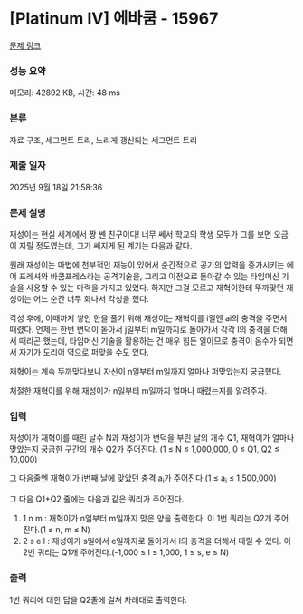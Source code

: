 # [Platinum IV] 에바쿰 - 15967 

[문제 링크](https://www.acmicpc.net/problem/15967) 

### 성능 요약

메모리: 42892 KB, 시간: 48 ms

### 분류

자료 구조, 세그먼트 트리, 느리게 갱신되는 세그먼트 트리

### 제출 일자

2025년 9월 18일 21:58:36

### 문제 설명

<p>재성이는 현실 세계에서 짱 쎈 친구이다! 너무 쎄서 학교의 학생 모두가 그를 보면 오금이 지릴 정도였는데, 그가 쎄지게 된 계기는 다음과 같다.</p>

<p>원래 재성이는 마법에 천부적인 재능이 있어서 순간적으로 공기의 압력을 증가시키는 에어 프레셔와 바쿰프레스라는 공격기술을, 그리고 이전으로 돌아갈 수 있는 타임머신 기술을 사용할 수 있는 마력을 가지고 있었다. 하지만 그걸 모르고 재혁이한테 뚜까맞던 재성이는 어느 순간 너무 화나서 각성을 했다.</p>

<p>각성 후에, 이때까지 쌓인 한을 풀기 위해 재성이는 재혁이를 i일엔 ai의 충격을 주면서 때렸다. 언제는 한번 변덕이 돋아서 j일부터 m일까지로 돌아가서 각각 l의 충격을 더해서 때리곤 했는데, 타임머신 기술을 활용하는 건 매우 힘든 일이므로 충격이 음수가 되면서 자기가 도리어 역으로 퍼맞을 수도 있다.</p>

<p>재혁이는 계속 뚜까맞다보니 자신이 n일부터 m일까지 얼마나 퍼맞았는지 궁금했다.</p>

<p>처절한 재혁이를 위해 재성이가 n일부터 m일까지 얼마나 때렸는지를 알려주자.</p>

### 입력 

 <p>재성이가 재혁이를 때린 날수 N과 재성이가 변덕을 부린 날의 개수 Q1, 재혁이가 얼마나 맞았는지 궁금한 구간의 개수 Q2가 주어진다. (1 ≤ N ≤ 1,000,000, 0 ≤ Q1, Q2 ≤ 10,000)</p>

<p>그 다음줄엔 재혁이가 i번째 날에 맞았던 충격 a<sub>i</sub>가 주어진다.(1 ≤ a<sub>i</sub> ≤ 1,500,000)</p>

<p>그 다음 Q1+Q2 줄에는 다음과 같은 쿼리가 주어진다.</p>

<ol>
	<li>1 n m : 재혁이가 n일부터 m일까지 맞은 양을 출력한다. 이 1번 쿼리는 Q2개 주어진다.(1 ≤ n, m ≤ N)</li>
	<li>2 s e l : 재성이가 s일에서 e일까지로 돌아가서 l의 충격을 더해서 때릴 수 있다. 이 2번 쿼리는 Q1개 주어진다.(-1,000 ≤ l ≤ 1,000, 1 ≤ s, e ≤ N)</li>
</ol>

### 출력 

 <p>1번 쿼리에 대한 답을 Q2줄에 걸쳐 차례대로 출력한다.</p>

